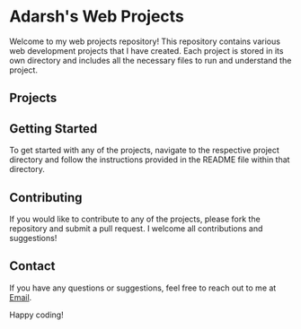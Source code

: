 # Adarsh's Web Projects

Welcome to my web projects repository! This repository contains various web development projects that I have created. Each project is stored in its own directory and includes all the necessary files to run and understand the project.

## Projects
<!-- 
1. **Project 1: [Blog]**
    - Description: A brief description of what this project does.
    - Technologies: List of technologies used (e.g., HTML, CSS, JavaScript, etc.)
    - Status: Current status of the project (e.g., Completed, In Progress, etc.) -->

<!-- 2. **Project 2: [Project Name]**
    - Description: A brief description of what this project does.
    - Technologies: List of technologies used (e.g., HTML, CSS, JavaScript, etc.)
    - Status: Current status of the project (e.g., Completed, In Progress, etc.) -->

## Getting Started

To get started with any of the projects, navigate to the respective project directory and follow the instructions provided in the README file within that directory.

## Contributing

If you would like to contribute to any of the projects, please fork the repository and submit a pull request. I welcome all contributions and suggestions!

## Contact

If you have any questions or suggestions, feel free to reach out to me at [Email](adarshvishwakarma09nov2k@gmail.com).

Happy coding!